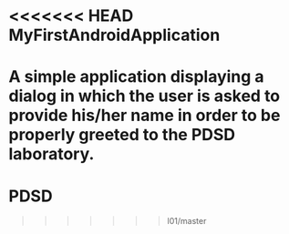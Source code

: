 <<<<<<< HEAD
MyFirstAndroidApplication
=========================
A simple application displaying a dialog in which the user is asked to provide his/her name in order to be properly greeted to the PDSD laboratory.
=======
# PDSD
>>>>>>> l01/master
